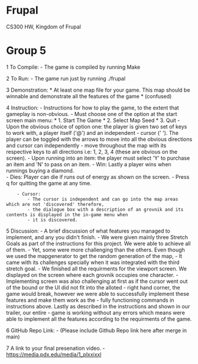 # Frupal
CS300 HW, Kingdom of Frupal
# Group 5

1 To Compile:
         - The game is compiled by running Make

2 To Run: 
        - The game run just by running ./frupal

3 Demonstration: 
        * At least one map file for your game. This map should be winnable and demonstrate all the features of the game * (confused)

4 Instruction: 
        - Instructions for how to play the game, to the extent that gameplay is non-obvious.
        - Must choose one of the option at the start screen main menu: 
            * 1. Start The Game
            * 2. Select Map Seed
            * 3. Quit
        - Upon the obvious choice of option one: the player is given two set of keys to work with, a player itself ('@') and an independent
        - cursor (' '). The player can be toggled with the arrows to move into all the obvious directions and cursor can independently 
        - move throughout the map with its respective keys to all directions i.e: 1, 2, 3, 4 (these are obvious on the screen). 
        - Upon running into an item: the player must select 'Y' to purchase an item and 'N' to pass on an item. 
        - Win: Lastly a player wins when runnings buying a diamond.  
        - Dies: Player can die if runs out of energy as shown on the screen.
        - Press q for quitting the game at any time.  

        - Cursor: 
            - The cursor is independent and can go into the map areas which are not 'discovered' therefore, 
            - the dialogue box with a description of an grovnik and its contents is displayed in the in-game menu when
            - it is discovered. 

5 Discussion:
        - A brief discussion of what features you managed to implement, and any you didn't finish.
        - We were given mainly three Stretch Goals as part of the instructions for this project. We were able to achieve all of them.
        - Yet, some were more challenging than the others. Even though we used the mapgenerator to get the random generation of the map, 
        - It came with its challenges specially when it was integrated with the third stretch goal. 
        - We finished all the requirments for the viewport screen. We displayed on the screen where each grovnik occupies one character.
        - Implementing screen was also challenging at first as if the cursor went out of the bound or the UI did not fit into the alloted
        - right hand corner, the game would break, however we were able to successfully implement these features and make them work as the
        - fully functioning commands in instructions above. Lastly as described in the instructions and shown in our trailer, our entire 
        - game is working without any errors which means were able to implement all the features according to the requirments of the game.

6 GitHub Repo Link:
        - (Please include Github Repo link here after merge in main)  

7 A link to your final presenation video.
        -https://media.pdx.edu/media/1_plxxixxl
